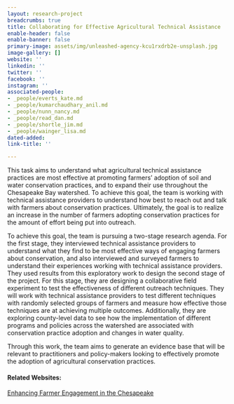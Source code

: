 ```yaml
---
layout: research-project
breadcrumbs: true
title: Collaborating for Effective Agricultural Technical Assistance
enable-header: false
enable-banner: false
primary-image: assets/img/unleashed-agency-kcu1rxdrb2e-unsplash.jpg
image-gallery: []
website: ''
linkedin: ''
twitter: ''
facebook: ''
instagram: ''
associated-people:
- _people/everts_kate.md
- _people/kumarchaudhary_anil.md
- _people/nunn_nancy.md
- _people/read_dan.md
- _people/shortle_jim.md
- _people/wainger_lisa.md
dated-added: 
link-title: ''

---
```

This task aims to understand what agricultural technical assistance practices are most effective at promoting farmers’ adoption of soil and water conservation practices, and to expand their use throughout the Chesapeake Bay watershed. To achieve this goal, the team is working with technical assistance providers to understand how best to reach out and talk with farmers about conservation practices. Ultimately, the goal is to realize an increase in the number of farmers adopting conservation practices for the amount of effort being put into outreach.

To achieve this goal, the team is pursuing a two-stage research agenda. For the first stage, they interviewed technical assistance providers to understand what they find to be most effective ways of engaging farmers about conservation, and also interviewed and surveyed farmers to understand their experiences working with technical assistance providers. They used results from this exploratory work to design the second stage of the project. For this stage, they are designing a collaborative field experiment to test the effectiveness of different outreach techniques. They will work with technical assistance providers to test different techniques with randomly selected groups of farmers and measure how effective those techniques are at achieving multiple outcomes. Additionally, they are exploring county-level data to see how the implementation of different programs and policies across the watershed are associated with conservation practice adoption and changes in water quality.

Through this work, the team aims to generate an evidence base that will be relevant to practitioners and policy-makers looking to effectively promote the adoption of agricultural conservation practices.

#### Related Websites:

[Enhancing Farmer Engagement in the Chesapeake](https://farmpartners.cbl.umces.edu/ )
